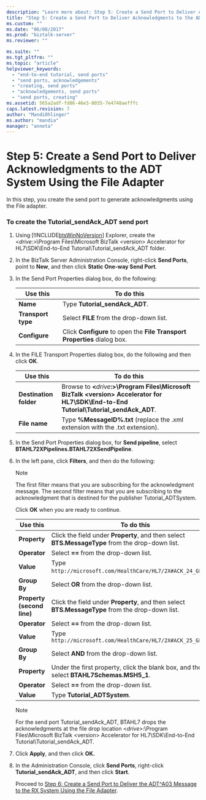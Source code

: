 ```yaml
---
description: "Learn more about: Step 5: Create a Send Port to Deliver Acknowledgments to the ADT System Using the File Adapter"
title: "Step 5: Create a Send Port to Deliver Acknowledgments to the ADT System Using the File Adapter | Microsoft Docs"
ms.custom: ""
ms.date: "06/08/2017"
ms.prod: "biztalk-server"
ms.reviewer: ""

ms.suite: ""
ms.tgt_pltfrm: ""
ms.topic: "article"
helpviewer_keywords: 
  - "end-to-end tutorial, send ports"
  - "send ports, acknowledgements"
  - "creating, send ports"
  - "acknowledgements, send ports"
  - "send ports, creating"
ms.assetid: 565a2adf-fd86-46e3-8035-7e4748aefffc
caps.latest.revision: 7
author: "MandiOhlinger"
ms.author: "mandia"
manager: "anneta"
---
```

# Step 5: Create a Send Port to Deliver Acknowledgments to the ADT System Using the File Adapter
In this step, you create the send port to generate acknowledgments using the File adapter.  

### To create the Tutorial_sendAck_ADT send port  

1. Using [!INCLUDE[btsWinNoVersion](../../includes/btswinnoversion-md.md)] Explorer, create the \<*drive*:\>\Program Files\Microsoft BizTalk \<version\> Accelerator for HL7\SDK\End-to-End Tutorial\Tutorial_sendAck_ADT folder.  

2. In the BizTalk Server Administration Console, right-click **Send Ports**, point to **New**, and then click **Static One-way Send Port**.  

3. In the Send Port Properties dialog box, do the following:  


   |      Use this      |                                To do this                                 |
   |--------------------|---------------------------------------------------------------------------|
   |      **Name**      |                      Type **Tutorial_sendAck_ADT**.                       |
   | **Transport type** |                 Select **FILE** from the drop-down list.                  |
   |   **Configure**    | Click **Configure** to open the **File Transport Properties** dialog box. |


4. In the FILE Transport Properties dialog box, do the following and then click **OK**.  


   |        Use this        |                                                                     To do this                                                                      |
   |------------------------|-----------------------------------------------------------------------------------------------------------------------------------------------------|
   | **Destination folder** | Browse to **\<**<em>drive</em>**:\>\Program Files\Microsoft BizTalk \<version\> Accelerator for HL7\SDK\End-to-End Tutorial\Tutorial_sendAck_ADT**. |
   |     **File name**      |                                   Type **%MessageID%.txt** (replace the .xml extension with the .txt extension).                                    |


5. In the Send Port Properties dialog box, for **Send pipeline**, select **BTAHL72XPipelines.BTAHL72XSendPipeline**.  

6. In the left pane, click **Filters**, and then do the following:  

   > [!NOTE]
   >  The first filter means that you are subscribing for the acknowledgment message. The second filter means that you are subscribing to the acknowledgment that is destined for the publisher Tutorial_ADTSystem.  

    Click **OK** when you are ready to continue.  


   |          Use this          |                                            To do this                                            |
   |----------------------------|--------------------------------------------------------------------------------------------------|
   |        **Property**        | Click the field under **Property**, and then select **BTS.MessageType** from the drop-down list. |
   |        **Operator**        |                              Select **==** from the drop-down list.                              |
   |         **Value**          |                Type `http://microsoft.com/HealthCare/HL7/2X#ACK_24_GLO_DEF`.                 |
   |        **Group By**        |                              Select **OR** from the drop-down list.                              |
   | **Property (second line)** | Click the field under **Property**, and then select **BTS.MessageType** from the drop-down list. |
   |        **Operator**        |                              Select **==** from the drop-down list.                              |
   |         **Value**          |                Type `http://microsoft.com/HealthCare/HL7/2X#ACK_25_GLO_DEF`                 |
   |        **Group By**        |                             Select **AND** from the drop-down list.                              |
   |        **Property**        |     Under the first property, click the blank box, and then select **BTAHL7Schemas.MSH5_1**.     |
   |        **Operator**        |                              Select **==** from the drop-down list.                              |
   |         **Value**          |                                   Type **Tutorial_ADTSystem**.                                   |

   > [!NOTE]
   >  For the send port Tutorial_sendAck_ADT, BTAHL7 drops the acknowledgments at the file drop location \<*drive*\>:\\Program Files\\Microsoft BizTalk \<version\> Accelerator for HL7\\SDK\\End-to-End Tutorial\\Tutorial_sendAck_ADT.  

7. Click **Apply**, and then click **OK.**  

8. In the Administration Console, click **Send Ports**, right-click **Tutorial_sendAck_ADT**, and then click **Start**.  

   Proceed to [Step 6: Create a Send Port to Deliver the ADT^A03 Message to the RX System Using the File Adapter](../../adapters-and-accelerators/accelerator-hl7/step-6-create-send-port-to-deliver-adt^a03-message-to-rx-system-using-file.md).
